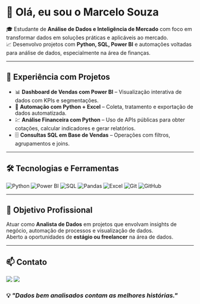 # 👋 Olá, eu sou o Marcelo Souza

🎓 Estudante de **Análise de Dados e Inteligência de Mercado** com foco em transformar dados em soluções práticas e aplicáveis ao mercado.  
📈 Desenvolvo projetos com **Python, SQL, Power BI** e automações voltadas para análise de dados, especialmente na área de finanças.

---

## 💼 Experiência com Projetos
- 📊 **Dashboard de Vendas com Power BI** – Visualização interativa de dados com KPIs e segmentações.
- 🐍 **Automação com Python + Excel** – Coleta, tratamento e exportação de dados automatizada.
- 💹 **Análise Financeira com Python** – Uso de APIs públicas para obter cotações, calcular indicadores e gerar relatórios.
- 🗄️ **Consultas SQL em Base de Vendas** – Operações com filtros, agrupamentos e joins.

---

## 🛠️ Tecnologias e Ferramentas
![Python](https://img.shields.io/badge/Python-3776AB?style=for-the-badge&logo=python&logoColor=white)
![Power BI](https://img.shields.io/badge/Power%20BI-F2C811?style=for-the-badge&logo=powerbi&logoColor=black)
![SQL](https://img.shields.io/badge/SQL-4479A1?style=for-the-badge&logo=mysql&logoColor=white)
![Pandas](https://img.shields.io/badge/Pandas-150458?style=for-the-badge&logo=pandas)
![Excel](https://img.shields.io/badge/Excel-217346?style=for-the-badge&logo=microsoft-excel&logoColor=white)
![Git](https://img.shields.io/badge/Git-F05032?style=for-the-badge&logo=git&logoColor=white)
![GitHub](https://img.shields.io/badge/GitHub-181717?style=for-the-badge&logo=github)

---

## 🎯 Objetivo Profissional
Atuar como **Analista de Dados** em projetos que envolvam insights de negócio, automação de processos e visualização de dados.  
Aberto a oportunidades de **estágio ou freelancer** na área de dados.

---

## 📫 Contato
<div>
  <a href = "mailto:marceloddsweb@gmail.com"><img loading="lazy" src="https://img.shields.io/badge/Gmail-D14836?style=for-the-badge&logo=gmail&logoColor=white" target="_blank"></a>
  <a href="https://www.linkedin.com/in/marcelo-souzadds/" target="_blank"><img loading="lazy" src="https://img.shields.io/badge/-LinkedIn-%230077B5?style=for-the-badge&logo=linkedin&logoColor=white" target="_blank"></a> 
</div>

### 💡 *"Dados bem analisados contam as melhores histórias."*
